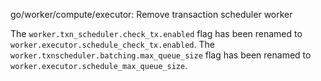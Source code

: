 go/worker/compute/executor: Remove transaction scheduler worker

The `worker.txn_scheduler.check_tx.enabled` flag has been renamed to
`worker.executor.schedule_check_tx.enabled`.
The `worker.txnscheduler.batching.max_queue_size` flag has been renamed to
`worker.executor.schedule_max_queue_size`.
